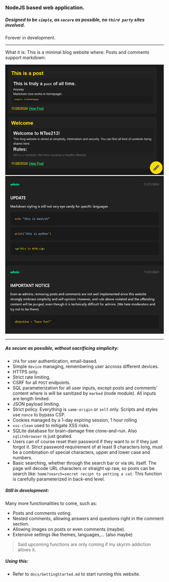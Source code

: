### NodeJS based web application.
##### Designed to be `simple`, as `secure` as possible, no `third party` sites involved.
Forever in development.

---
What it is: This is a minimal blog website where:
Posts and comments support markdown:

<img src=images/post-md.png width=600px>

<br>

<img src=images/comment-md.png width=600px>

---

##### As secure as possible, without sacrificing simplicity:

- `2FA` for user authentication, email-based.
- Simple `device` managing, remembering user accross different devices.
- HTTPS only.
- Strict rate limiting.
- CSRF for all `POST` endpoints.
- SQL parameterization for all user inputs, except posts and comments' content where is will be sanitized by `marked` (node module). All inputs are length limited.
- JSON payload limiting.
- Strict policy. Everything is `same-origin` or `self` only. Scripts and styles use `nonce` to bypass CSP.
- Cookies managed by a 1-day expiring session, 1 hour rolling
- `xss-clean` used to mitigate XSS risks.
- SQLite database for brain-damage free clone-and-run. Also `sqlitebrowser` is just goated.
- Users can of course reset their password if they want to or if they just forgot it. Strict password requirement of at least 9 characters long, must be a combination of special characters, upper and lower case and numbers.
- Basic searching, whether through the search bar or via `URL` itself. The page will decode URL characters or straight up raw, so posts can be search like: `home?search=secret recipt to petting a cat`. This function is carefully parameterized in back-end level.

##### Still in development:
Many more functionalities to come, such as:
- Posts and comments voting.
- Nested comments, allowing answers and questions right in the comment section.
- Allowing images on posts or even comments (maybe).
- Extensive settings like themes, languages,... (also maybe)
>Said upcoming functions are only coming if my skyrim addiction allows it.

##### Using this:
- Refer to `docs/GettingStarted.md` to start running this website.